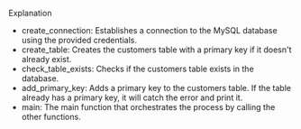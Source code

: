 Explanation
- create_connection: Establishes a connection to the MySQL database using the provided credentials.
- create_table: Creates the customers table with a primary key if it doesn't already exist.
- check_table_exists: Checks if the customers table exists in the database.
- add_primary_key: Adds a primary key to the customers table. If the table already has a primary key, it will catch the error and print it.
- main: The main function that orchestrates the process by calling the other functions.
